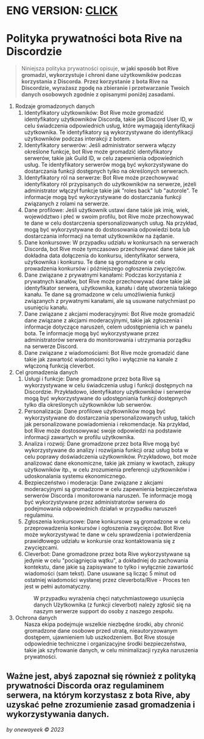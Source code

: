 # ENG VERSION: [CLICK](https://github.com/rivebest/rive.best/blob/main/privacy-policy.md)

# Polityka prywatności bota Rive na Discordzie
> Niniejsza polityka prywatności opisuje, **w jaki sposób bot Rive gromadzi, wykorzystuje i chroni dane użytkowników podczas korzystania z Discorda**.
**Przez korzystanie z bota Rive na Discordzie, wyrażasz zgodę na zbieranie i przetwarzanie Twoich danych osobowych zgodnie z opisanymi poniżej zasadami.**

<ol>
  <li>Rodzaje gromadzonych danych
    <ol>
      <li>Identyfikatory użytkowników: Bot Rive może gromadzić identyfikatory użytkowników Discorda, takie jak Discord User ID, w celu świadczenia odpowiednich usług, które wymagają identyfikacji użytkownika. Te identyfikatory są wykorzystywane do identyfikacji użytkowników podczas interakcji z botem.</li>
      <li>Identyfikatory serwerów: Jeśli administrator serwera włączy określone funkcje, bot Rive może gromadzić identyfikatory serwerów, takie jak Guild ID, w celu zapewnienia odpowiednich usług. Te identyfikatory serwerów mogą być wykorzystywane do dostarczania funkcji dostępnych tylko na określonych serwerach.</li>
      <li>Identyfikatory ról na serwerze: Bot Rive może przechowywać identyfikatory ról przypisanych do użytkowników na serwerze, jeżeli administrator włączył funkcje takie jak "roles back" lub "autorole". Te informacje mogą być wykorzystywane do dostarczania funkcji związanych z rolami na serwerze.</li>
      <li>Dane profilowe: Jeśli użytkownik ustawi dane takie jak imię, wiek, województwo i płeć w swoim profilu, bot Rive może przechowywać te dane w celu dostarczenia spersonalizowanych usług. Na przykład, mogą być wykorzystywane do dostosowania odpowiedzi bota lub dostarczania informacji na temat użytkowników na żądanie.</li>
      <li>Dane konkursowe: W przypadku udziału w konkursach na serwerach Discorda, bot Rive może tymczasowo przechowywać dane takie jak dokładna data dołączenia do konkursu, identyfikator serwera, użytkownika i konkursu. Te dane są gromadzone w celu prowadzenia konkursów i późniejszego ogłoszenia zwycięzców.</li>
      <li>Dane związane z prywatnymi kanałami: Podczas korzystania z prywatnych kanałów, bot Rive może przechowywać dane takie jak identyfikator serwera, użytkownika, kanału i datę utworzenia takiego kanału. Te dane są gromadzone w celu umożliwienia funkcji związanych z prywatnymi kanałami, ale są usuwane natychmiast po usunięciu kanału.</li>
      <li>Dane związane z akcjami moderacyjnymi: Bot Rive może gromadzić dane związane z akcjami moderacyjnymi, takie jak zgłoszenia i informacje dotyczące naruszeń, celem udostępnienia ich w panelu bota. Te informacje mogą być wykorzystywane przez administratorów serwera do monitorowania i utrzymania porządku na serwerze Discord.</li>
      <li>Dane związane z wiadomościami: Bot Rive może gromadzić dane takie jak zawartość wiadomości tylko i wyłącznie na kanale z włączoną funkcją cleverbot.</li>
    </ol>
  </li>
  <li>Cel gromadzenia danych
    <ol>
      <li>Usługi i funkcje: Dane gromadzone przez bota Rive są wykorzystywane w celu świadczenia usług i funkcji dostępnych na Discordzie. Przykładowo, identyfikatory użytkowników i serwerów mogą być wykorzystywane do udostępniania funkcji dostępnych tylko dla określonych użytkowników lub serwerów.</li>
      <li>Personalizacja: Dane profilowe użytkowników mogą być wykorzystywane do dostarczania spersonalizowanych usług, takich jak personalizowane powiadomienia i rekomendacje. Na przykład, bot Rive może dostosowywać swoje odpowiedzi na podstawie informacji zawartych w profilu użytkownika.</li>
      <li>Analiza i rozwój: Dane gromadzone przez bota Rive mogą być wykorzystywane do analizy i rozwijania funkcji oraz usług bota w celu poprawy doświadczenia użytkowników. Przykładowo, bot może analizować dane ekonomiczne, takie jak zmiany w kwotach, zakupy użytkowników itp., w celu zrozumienia preferencji użytkowników i udoskonalania systemu ekonomicznego.</li>
      <li>Bezpieczeństwo i moderacja: Dane związane z akcjami moderacyjnymi są gromadzone w celu zapewnienia bezpieczeństwa serwerów Discorda i monitorowania naruszeń. Te informacje mogą być wykorzystywane przez administratorów serwera do podejmowania odpowiednich działań w przypadku naruszeń regulaminu.</li>
      <li>Zgłoszenia konkursowe: Dane konkursowe są gromadzone w celu przeprowadzenia konkursów i ogłoszenia zwycięzców. Bot Rive może wykorzystywać te dane w celu sprawdzenia i potwierdzenia prawidłowego udziału w konkursie oraz kontaktowania się z zwycięzcami.</li>
      <li>Cleverbot: Dane gromadzone przez bota Rive wykorzystywane są jedynie w celu "pociągnięcia wątku", a dokładniej do zachowania kontekstu, dane jakie są zapisywane to tylko i wyłącznie zawartość wiadomości (sam tekst). Dane usuwane są licząc 5 minut od ostatniej wiadomości wysłanej przez cleverbota/Rive - Proces ten jest w pełni automatyczny.</li>
      <ol>W przypadku wyrażenia chęci natychmiastowego usunięcia danych Użytkownika (z funkcji cleverbot) należy zgłosić się na naszym serwerze support do osoby z naszego zespołu.</ol>
    </ol>
  </li>
  <li>Ochrona danych
  <ol>Nasza ekipa podejmuje wszelkie niezbędne środki, aby chronić gromadzone dane osobowe przed utratą, nieautoryzowanym dostępem, ujawnieniem lub uszkodzeniem. Bot Rive stosuje odpowiednie techniczne i organizacyjne środki bezpieczeństwa, takie jak szyfrowanie danych, w celu minimalizacji ryzyka naruszenia prywatności.</ol>
  </li>
</ol>

## Ważne jest, abyś zapoznał się również z polityką prywatności Discorda oraz regulaminem serwera, na którym korzystasz z bota Rive, aby uzyskać pełne zrozumienie zasad gromadzenia i wykorzystywania danych.

###### by onewayeek &copy; 2023

